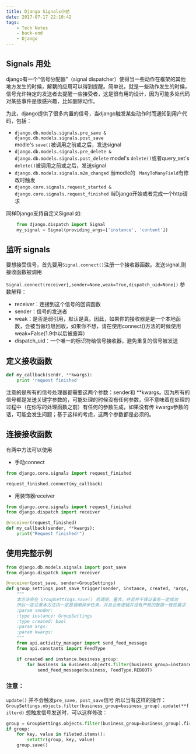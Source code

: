 ```yaml
---
title: Django Signals小结
date: 2017-07-17 22:10:42
tags: 
    - Tech Notes
    - back-end
    - Django
---
```

## Signals 用处

django有一个“信号分配器”（signal dispatcher）使得当一些动作在框架的其他地方发生的时候，解耦的应用可以得到提醒。简单说，就是一些动作发生的时候，信号允许特定的发送者去提醒一些接受者，这是很有用的设计，因为可能多处代码对某些事件是很感兴趣，比如删除动作。  

为此，django提供了很多内置的信号，当django触发某些动作时而通知到用户代码，包括：  

* `django.db.models.signals.pre_save & django.db.models.signals.post_save`  
	modle's `save()`被调用之前或之后，发送signal 
* `django.db.models.signals.pre_delete & django.db.models.signals.post_delete`
    model's `delete()`或者query_set's `delete()`被调用之前或之后，发送signal
* `django.db.models.signals.m2m_changed`
   当modle的 ` ManyToManyField`有修改时触发
* `django.core.signals.request_started & django.core.signals.request_finished`
 	当Django开始或者完成一个http请求  
 
 同样Django支持自定义Signal
 如:  

```python  
	from django.dispatch import Signal 
	my_signal = Signal(providing_args=['instance', 'content']) 
```

## 监听 signals
要想接受信号，首先要用`Signal.connect()`注册一个接收器函数。发送signal,则接收函数被调用

`Signal.connect(receiver[,sender=None,weak=True,dispatch_uid=None])` 
参数解释：

* receiver：连接到这个信号的回调函数
* sender：信号的发送者
* weak：是否是弱引用，默认是真。因此，如果你的接收器是是一个本地函数，会被当做垃圾回收，如果你不想，请在使用connect()方法的时候使用weak=False(1.9中以后被废弃）
* dispatch_uid：一个唯一的标识符给信号接收器，避免重复的信号被发送

## 定义接收函数

```python
def my_callback(sendr, **kwargs):
    print 'request finished'
```

注意的是所有的信号处理器都需要这两个参数：sender和 **kwargs。因为所有的信号都是发送关键字参数的，可能处理的时候没有任何参数，但不意味着在处理的过程中（在你写的处理函数之前）有任何的参数生成，如果没有传 kwargs参数的话，可能会发生问题；基于这样的考虑，这两个参数都是必须的。

## 连接接收函数
有两中方法可以使用

* 手动connect

```python
from django.core.signals import request_finished

request_finished.connect(my_callback)
```
* 用装饰器receiver

```python
from django.core.signals import request_finished
from django.dispatch import receiver

@receiver(request_finished)
def my_callback(sender, **kwargs):
    print("Request finished!")
```

## 使用完整示例

```python
from django.db.models.signals import post_save
from django.dispatch import receiver

@receiver(post_save, sender=GroupSettings)
def group_settings_post_save_trigger(sender, instance, created, *args, **kwargs):
    """
    本方法会在 GroupSettings.save() 后调用，量大，并且并不保证事务一定成功
    所以一定注意本方法内一定是调用异步任务，并且业务逻辑并没有严格的数据一致性需求
    :param sender:
    :type instance: GroupSettings
    :type created: bool
    :param args:
    :param kwargs:
    """
    from api.activity_manager import send_feed_message
    from api.constants import FeedType

    if created and instance.business_group:
        for business in Business.objects.filter(business_group=instance.business_group):
            send_feed_message(business, FeedType.REBOOT)
```

### 注意：
`update()` 并不会触发`pre_save, post_save`信号
所以当有这样的操作：
`GroupSettings.objects.filter(business_group=business_group).update(**filterd)`
想触发信号发送时，可以这样修改：

```python
group = GroupSettings.objects.filter(business_group=business_group).first()
if group:
    for key, value in fileted.items():
        setattr(group, key, value)
    group.save()
```